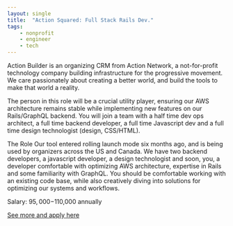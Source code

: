 ```yaml
---
layout: single
title:  "Action Squared: Full Stack Rails Dev."
tags: 
    - nonprofit
    - engineer
    - tech
---
```


Action Builder is an organizing CRM from Action Network, a not-for-profit technology company building infrastructure for the progressive movement. We care passionately about creating a better world, and build the tools to make that world a reality.  

The person in this role will be a crucial utility player, ensuring our AWS architecture remains stable while implementing new features on our Rails/GraphQL backend. You will join a team with a half time dev ops architect, a full time backend developer, a full time Javascript dev and a full time design technologist (design, CSS/HTML).


The Role
Our tool entered rolling launch mode six months ago, and is being used by organizers across the US and Canada. We have two backend developers, a javascript developer, a design technologist and soon, you, a developer comfortable with optimizing AWS architecture, expertise in Rails and some familiarity with GraphQL. You should be comfortable working with an existing code base, while also creatively diving into solutions for optimizing our systems and workflows.



Salary: $95,000-$110,000 annually


[See more and apply here](https://actionsquared.bamboohr.com/jobs/view.php?id=22)
